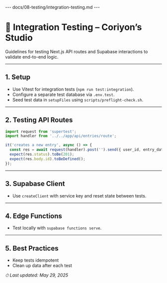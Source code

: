 --- docs/08-testing/integration-testing.md ---
# 🔗 Integration Testing – Coriyon’s Studio

Guidelines for testing Next.js API routes and Supabase interactions to validate end-to-end logic.

---

## 1. Setup

* Use Vitest for integration tests (`npm run test:integration`).  
* Configure a separate test database via `.env.test`.  
* Seed test data in `setupFiles` using `scripts/preflight-check.sh`.

---

## 2. Testing API Routes

```ts
import request from 'supertest';
import handler from '../../app/api/entries/route';

it('creates a new entry', async () => {
  const res = await request(handler).post('').send({ user_id, entry_date });
  expect(res.status).toBe(201);
  expect(res.body.id).toBeDefined();
});
```

---

## 3. Supabase Client

* Use `createClient` with service key and reset state between tests.

---

## 4. Edge Functions

* Test locally with `supabase functions serve`.  

---

## 5. Best Practices

* Keep tests idempotent  
* Clean up data after each test  

_⏱ Last updated: May 29, 2025_